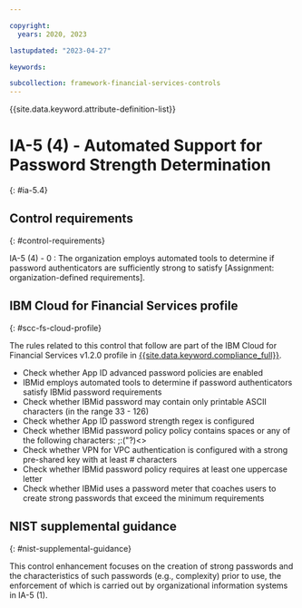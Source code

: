 ```yaml
---

copyright:
  years: 2020, 2023

lastupdated: "2023-04-27"

keywords:

subcollection: framework-financial-services-controls
---
```


{{site.data.keyword.attribute-definition-list}}

               
# IA-5 (4) - Automated Support for Password Strength Determination
{: #ia-5.4}

## Control requirements
{: #control-requirements}

IA-5 (4) - 0
    : The organization employs automated tools to determine if password authenticators are sufficiently strong to satisfy [Assignment: organization-defined requirements].

## IBM Cloud for Financial Services profile
{: #scc-fs-cloud-profile}

The rules related to this control that follow are part of the IBM Cloud for Financial Services v1.2.0 profile in [{{site.data.keyword.compliance_full}}](/docs/security-compliance?topic=security-compliance-getting-started).

- Check whether App ID advanced password policies are enabled 
- IBMid employs automated tools to determine if password authenticators satisfy IBMid password requirements 
- Check whether IBMid password may contain only printable ASCII characters (in the range 33 - 126) 
- Check whether App ID password strength regex is configured 
- Check whether IBMid password policy policy contains spaces or any of the following characters: ;:("?)<> 
- Check whether VPN for VPC authentication is configured with a strong pre-shared key with at least # characters 
- Check whether IBMid password policy requires at least one uppercase letter 
- Check whether IBMid uses a password meter that coaches users to create strong passwords that exceed the minimum requirements

## NIST supplemental guidance
{: #nist-supplemental-guidance}

This control enhancement focuses on the creation of strong passwords and the characteristics of such passwords (e.g., complexity) prior to use, the enforcement of which is carried out by organizational information systems in IA-5 (1).





